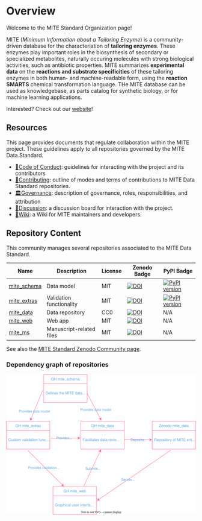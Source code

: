 # Overview

Welcome to the MITE Standard Organization page!

MITE (*Minimum Information about a Tailoring Enzyme*) is a community-driven database for the characteriation of **tailoring enzymes**.
These enzymes play important roles in the biosynthesis of secondary or specialized metabolites, naturally occuring molecules with strong biological activities, such as antibiotic properties.
MITE summarizes **experimental data** on the **reactions and substrate specificities** of these tailoring enzymes in both human- and machine-readable form, using the **reaction SMARTS** chemical transformation language.
THe MITE database can be used as knowledgebase, as parts catalog for synthetic biology, or for machine learning applications.

Interested? Check out our [website](https://mite.bioinformatics.nl/)!

## Resources

This page provides documents that regulate collaboration within the MITE project.
These guidelines apply to all repositories governed by the MITE Data Standard.

- [📜Code of Conduct](../CODE_OF_CONDUCT.md): guidelines for interacting with the project and its contributors
- [🤝Contributing](../CONTRIBUTING.md): outline of modes and terms of contributions to MITE Data Standard repositories.
- [🏛Governance](../GOVERNANCE.md): description of governance, roles, responsibilities, and attribution
- [👥Discussion](https://github.com/orgs/mite-standard/discussions): a discussion board for interaction with the project.
- [📄Wiki](https://github.com/mite-standard/.github/wiki): a Wiki for MITE maintainers and developers.

## Repository Content

This community manages several repositories associated to the MITE Data Standard. 


| Name                                                        | Description              | License | Zenodo Badge | PyPI Badge |
|-------------------------------------------------------------|--------------------------| ---------- | ------------ | ---------- |
| [mite_schema](https://github.com/mite-standard/mite_schema) | Data model               | MIT | [![DOI](https://zenodo.org/badge/838326204.svg)](https://zenodo.org/doi/10.5281/zenodo.13294150) | [![PyPI version](https://badge.fury.io/py/mite-schema.svg)](https://badge.fury.io/py/mite-schema) |
| [mite_extras](https://github.com/mite-standard/mite_extras) | Validation functionality | MIT | [![DOI](https://zenodo.org/badge/804997522.svg)](https://doi.org/10.5281/zenodo.13941745) | [![PyPI version](https://badge.fury.io/py/mite-extras.svg)](https://badge.fury.io/py/mite-extras) |
| [mite_data](https://github.com/mite-standard/mite_data)     | Data repository          | CC0 | [![DOI](https://zenodo.org/badge/834042284.svg)](https://zenodo.org/doi/10.5281/zenodo.13294303) | N/A |
| [mite_web](https://github.com/mite-standard/mite_web)       | Web app                  | MIT | [![DOI](https://zenodo.org/badge/874302233.svg)](https://doi.org/10.5281/zenodo.14933931) | N/A | 
| [mite_ms](https://github.com/mite-standard/mite_ms)         | Manuscript-related files | MIT | [![DOI](https://zenodo.org/badge/889083197.svg)](https://doi.org/10.5281/zenodo.16875018)   | N/A | 


See also the [MITE Standard Zenodo Community page](https://zenodo.org/communities/mite-standard/).

### Dependency graph of repositories

![draw.io graph](./mite_standard_repo_dependency_graph.drawio.svg)
